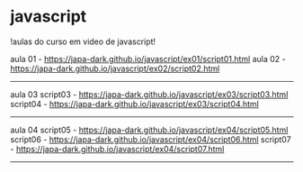 # javascript
!aulas do curso em video de javascript!

aula 01 - https://japa-dark.github.io/javascript/ex01/script01.html
aula 02 - https://japa-dark.github.io/javascript/ex02/script02.html

----------------------------------------------------------------------------------------------------------------------------------------------------------------------------------------------------------------------------------------------------------------------------------

aula 03 
script03 - https://japa-dark.github.io/javascript/ex03/script03.html
script04 - https://japa-dark.github.io/javascript/ex03/script04.html

----------------------------------------------------------------------------------------------------------------------------------------------------------------------------------------------------------------------------------------------------------------------------------

aula 04 
script05 - https://japa-dark.github.io/javascript/ex04/script05.html
script06 - https://japa-dark.github.io/javascript/ex04/script06.html
script07 - https://japa-dark.github.io/javascript/ex04/script07.html

----------------------------------------------------------------------------------------------------------------------------------------------------------------------------------------------------------------------------------------------------------------------------------
